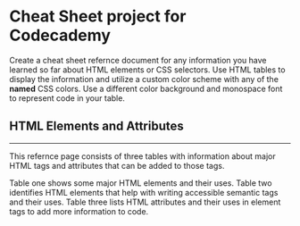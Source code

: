 # Cheat Sheet project for Codecademy
Create a cheat sheet refernce document for any information you have learned so far about HTML elements or CSS selectors. Use HTML tables to display the information and utilize a custom color scheme with any of the **named** CSS colors. Use a different color background and monospace font to represent code in your table. 

## HTML Elements and Attributes
---
This refernce page consists of three tables with information about major HTML tags and attributes that can be added to those tags.


Table one shows some major HTML elements and their uses. Table two identifies HTML elements that help with writing accessible semantic tags and their uses. Table three lists HTML attributes and their uses in element tags to add more information to code. 